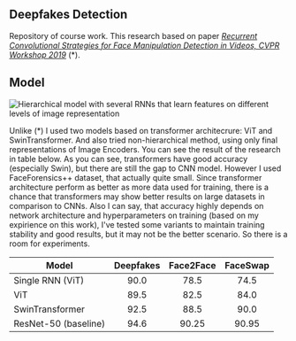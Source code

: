 ## Deepfakes Detection
Repository of course work. This research based on paper [*Recurrent Convolutional Strategies for Face Manipulation Detection in Videos, CVPR Workshop 2019*](https://arxiv.org/abs/1905.00582) (*).

## Model
![Hierarchical model with several RNNs that learn features on different levels of image representation](https://drive.google.com/file/d/1rgNHiJJ95KHSqCKr0-Ya2f4HBMwUlPOE/view?usp=drive_link)

Unlike (*) I used two models based on transformer architecrure: ViT and SwinTransformer. And also tried non-hierarchical method, using only final representations of Image Encoders. You can see the result of the research in table below. 
As you can see, transformers have good accuracy (especially Swin), but there are still the gap to CNN model. However I used FaceForensics++ dataset, that actually quite small. 
Since transformer architecture perform as better as more data used for training, there is a chance that transformers may show better results on large datasets in comparison to CNNs. 
Also I can say, that accuracy highly depends on network architecture and hyperparameters on training (based on my expirience on this work), I've tested some variants to maintain training stability and good results, but it may not be the better scenario.
So there is a room for experiments.

| Model                | Deepfakes | Face2Face | FaceSwap |
| -------------------- | :-------: | :-------: | :------: |
| Single RNN (ViT)     |   90.0    |   78.5    |   74.5   |
| ViT                  |   89.5    |   82.5    |   84.0   |
| SwinTransformer      |   92.5    |   88.5    |   90.0   |
| ResNet-50 (baseline) |   94.6    |   90.25   |   90.95  |
